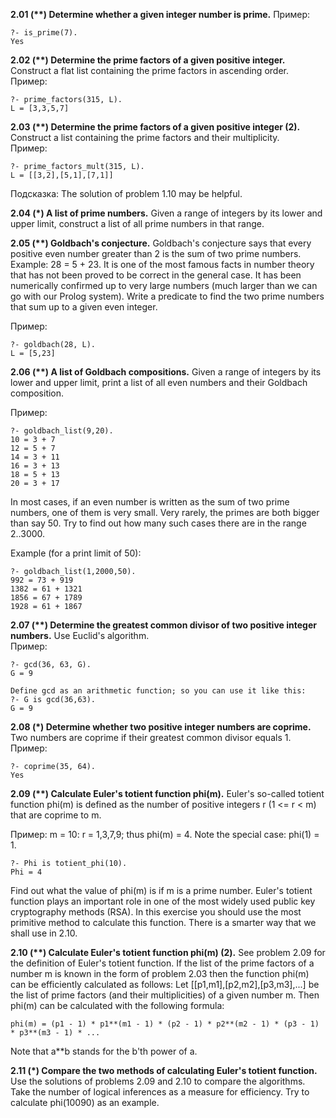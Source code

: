 **2.01 (\*\*) Determine whether a given integer number is prime.**
Пример:  

    ?- is_prime(7).
    Yes

**2.02 (\*\*) Determine the prime factors of a given positive integer.**
Construct a flat list containing the prime factors in ascending order.
Пример:  

    ?- prime_factors(315, L).
    L = [3,3,5,7]

**2.03 (\*\*) Determine the prime factors of a given positive integer (2).**
Construct a list containing the prime factors and their multiplicity.  
Пример:  

    ?- prime_factors_mult(315, L).
    L = [[3,2],[5,1],[7,1]]

Подсказка: The solution of problem 1.10 may be helpful.

**2.04 (\*) A list of prime numbers.**
Given a range of integers by its lower and upper limit, construct a list of all prime numbers in that range.

**2.05 (\*\*) Goldbach's conjecture.**
Goldbach's conjecture says that every positive even number greater than 2 is the sum of two prime numbers. Example: 28 = 5 + 23. It is one of the most famous facts in number theory that has not been proved to be correct in the general case. It has been numerically confirmed up to very large numbers (much larger than we can go with our Prolog system). Write a predicate to find the two prime numbers that sum up to a given even integer.

Пример:  

    ?- goldbach(28, L).
    L = [5,23]

**2.06 (\*\*) A list of Goldbach compositions.**
Given a range of integers by its lower and upper limit, print a list of all even numbers and their Goldbach composition.

Пример:  

    ?- goldbach_list(9,20).
    10 = 3 + 7
    12 = 5 + 7
    14 = 3 + 11
    16 = 3 + 13
    18 = 5 + 13
    20 = 3 + 17

In most cases, if an even number is written as the sum of two prime numbers, one of them is very small. Very rarely, the primes are both bigger than say 50. Try to find out how many such cases there are in the range 2..3000.

Example (for a print limit of 50):

    ?- goldbach_list(1,2000,50).
    992 = 73 + 919
    1382 = 61 + 1321
    1856 = 67 + 1789
    1928 = 61 + 1867

**2.07 (\*\*) Determine the greatest common divisor of two positive integer numbers.**
Use Euclid's algorithm.  
Пример:

    ?- gcd(36, 63, G).
    G = 9

    Define gcd as an arithmetic function; so you can use it like this:
    ?- G is gcd(36,63).
    G = 9

**2.08 (\*) Determine whether two positive integer numbers are coprime.**
    Two numbers are coprime if their greatest common divisor equals 1.
Пример:  

    ?- coprime(35, 64).
    Yes

**2.09 (\*\*) Calculate Euler's totient function phi(m).**
Euler's so-called totient function phi(m) is defined as the number of positive integers r (1 <= r < m) that are coprime to m.

Пример: m = 10: r = 1,3,7,9; thus phi(m) = 4. Note the special case: phi(1) = 1.

    ?- Phi is totient_phi(10).
    Phi = 4

Find out what the value of phi(m) is if m is a prime number. 
Euler's totient function plays an important role in one of the most widely used public key cryptography methods (RSA). 
In this exercise you should use the most primitive method to calculate this function. 
There is a smarter way that we shall use in 2.10.

**2.10 (\*\*) Calculate Euler's totient function phi(m) (2).**
See problem 2.09 for the definition of Euler's totient function. 
If the list of the prime factors of a number m is known in the form of problem 2.03 
then the function phi(m) can be efficiently calculated as follows: 
Let [[p1,m1],[p2,m2],[p3,m3],...] be the list of prime factors (and their multiplicities) of a given number m. 
Then phi(m) can be calculated with the following formula:

    phi(m) = (p1 - 1) * p1**(m1 - 1) * (p2 - 1) * p2**(m2 - 1) * (p3 - 1) * p3**(m3 - 1) * ...

Note that a\*\*b stands for the b'th power of a.

**2.11 (\*) Compare the two methods of calculating Euler's totient function.**
Use the solutions of problems 2.09 and 2.10 to compare the algorithms. 
Take the number of logical inferences as a measure for efficiency. 
Try to calculate phi(10090) as an example.
